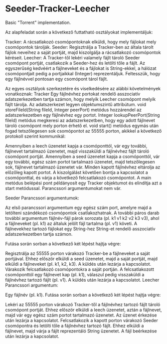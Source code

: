 # Seeder-Tracker-Leecher
Basic "Torrent" implementation.

Az alapfeladat során a következő futtatható osztályokat implementáljuk:

Tracker: A rácsatlakozó csomópontoknak elküldi, hogy mely fájlokat mely csomópontok tárolják.
Seeder: Regisztrálja a Tracker-ben az általa tárolt fájlok neveihez a saját portját, majd kiszolgálja a rácsatlakozó csomópontok kéréseit.
Leecher: A Tracker-től lekéri valamely fájlt tároló Seeder csomópont portját, csatlakozik a Seeder-hez és letölti tőle a fájlt.
Az egyszerűség kedvéért a fájlneveket és a fájlokat is String-ekkel, a hálózat csomópontjait pedig a portjaikkal (Integer) reprezentáljuk. Feltesszük, hogy egy fájlnévvel pontosan egy csomópont tárol fájlt.

Az egyes osztályok szerkezetére és viselkedésére az alábbi követelmények vonatkoznak:
Tracker
Egy fájlnévhez portokat rendelő asszociatív adatszerkezetben tartja számon, hogy melyik Leecher csomópont melyik fájlt tárolja. Az adatszerkezet legyen objektumszintű attribútum.
void storeFileId(String fileId, Integer peerPort) metódus hozzárendel az adatszerkezetben egy fájlnévhez egy portot.
Integer lookupPeerPort(String fileId) metódus megkeresi az adatszerkezetben, hogy egy adott fájlnevet tároló csomópont mely porton érhető el.
void start() metódus egymás után fogad tetszőlegesen sok csomópontot az 55555 porton, akikkel a következő protokoll szerint kommunikál:

Amennyiben a leech üzenetet kapja a csomóponttól, vár egy további, fájlnevet tartalmazó üzenetet, majd visszaküldi a fájlnévhez fájlt tároló csomópont portját.
Amennyiben a seed üzenetet kapja a csomóponttól, vár egy további, egész szám portot tartalmazó üzenetet, majd tetszőlegesen sok, fájlnevet tartalmazó üzenetet vár. Minden kapott fájlnévhez eltárolja az előzőleg kapott portot.
A kiszolgálást követően bontja a kapcsolatot a csomóponttal, és várja a következő felcsatlakozó csomópontot.
A main metódus belépési pont példányosít egy Tracker objektumot és elindítja azt a start metódussal. Parancssori argumentumokat nem vár.

Seeder
Parancssori argumentumok:

Az első parancssori argumentum egy egész szám port, amelyre majd a letölteni szándékozó csomópontok csatlakozhatnak.
A további páros darab további argumentum fájlnév-fájl párok sorozata (pl. k1 v1 k2 v2 k3 v3), ahol a fájlneveket (pl. k1) az általuk jelölt fájl tartalma (pl. v1) követi.
A fájlnevekhez tartozó fájlokat egy String-hez String-et rendelő asszociatív adatszerkezetben tartja számon.

Futása során sorban a következő két lépést hajtja végre:

Regisztrálja az 55555 porton várakozó Tracker-be a fájlneveket a saját portjával. Ehhez először elküldi a seed üzenetet, majd a saját portját, majd elküldi a fájlneveket (pl. k1, k2, k3). A küldés után lezárja a kapcsolatot.
Várakozik felcsatlakozó csomópontokra a saját portján. A felcsatlakozott csomóponttól egy fájlnevet kap (pl. k1), válaszul pedig visszaküldi a fájlnévhez tartozó fájlt (pl. v1). A küldés után lezárja a kapcsolatot.
Leecher
Parancssori argumentum:

Egy fájlnév (pl. k1).
Futása során sorban a következő két lépést hajtja végre:

Lekéri az 55555 porton várakozó Tracker-től a fájlnévhez tartozó fájlt tároló csomópont portját. Ehhez először elküldi a leech üzenetet, aztán a fájlnevet, majd vár egy egész szám portot tartalmazó üzenetet. Az üzenet érkezése után lezárja a kapcsolatot.
Felcsatlakozik a kapott porton várakozó Seeder csomópontra és letölti tőle a fájlnévhez tartozó fájlt. Ehhez elküldi a fájlnevet, majd várja a fájlt reprezentáló String üzenetet. A fájl beérkezése után lezárja a kapcsolatot.
